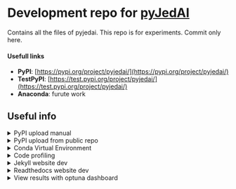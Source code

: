 # Development repo for [pyJedAI](https://github.com/Nikoletos-K/pyJedAI)
Contains all the files of pyjedai. This repo is for experiments. Commit only here.

#### Usefull links
- __PyPI__: [https://pypi.org/project/pyjedai/](https://pypi.org/project/pyjedai/)
- __TestPyPI__: [https://test.pypi.org/project/pyjedai/](https://test.pypi.org/project/pyjedai/)
- __Anaconda__: furute work

## Useful info

<details>
<summary>PyPI upload manual</summary>

1. Move all new files (production repo `/tests/*` and `/pyjedai/*`) to the `/pyJedAI-Dev/pypi/pyjedai/.`
2. Go to `/pyJedAI-Dev/pypi/pyjedai/.` folder and run:
      ```
      py -m build
      twine upload -u Nikoletos-K -p pyjedai2022 -r pypi .\dist\* --config-file ..\.pypirc --verbose
      ```
   where dist is the directory with the files that will be uploaded.
3. If everything is ok, test ```pip install pyjedai```.
4. Pypi token "github-automation"
   ```
   pypi-AgEIcHlwaS5vcmcCJDQxYmFlNTQwLTA2NDgtNDViNi1hZmIxLTM1YmI0YmI1OTM2NgACD1sxLFsicHlqZWRhaSJdXQACLFsyLFsiNTYwNTZkZjctM2QwNS00ZWQ5LWFkOWYtMzE4N2NjYzNjN2IwIl1dAAAGIJfnzGM5PO9O1AkGkKzt7o4Qnt66oTEuNX8k2A47Qb1i
   ```
   
[Link to instructions](https://packaging.python.org/en/latest/tutorials/packaging-projects/)

</details>

<details>
<summary>PyPI upload from public repo </summary>

</details>

<details>
<summary>Conda Virtual Environment</summary>

1. Create env: `conda create --name {env_name} {python==3.7.5}`
2. Activate env: `conda activate {env_name}`
3. Disable env: `conda deactivate`
3. Install all dependencies: `pip install -r requirements.txt`
4. List of packages in current env: `conda list`
5. Delete env: `conda env remove -n env_name`

[Link to instructions](https://www.machinelearningplus.com/deployment/conda-create-environment-and-everything-you-need-to-know-to-manage-conda-virtual-environment/)

</details>

<details>
<summary>Code profiling</summary>

1. Run with profiler: `python -m cProfile _profiling.py`
2. Save stats: `python -m cProfile -o _profiling.stats _profiling.py`
3. View stats: `python -m pstats _profiling.stats`

[Link to instructions](https://machinelearningmastery.com/profiling-python-code/)

</details>

<details>
<summary>Jekyll website dev</summary>

If first time, install Ruby and after run ```gem install jekyll bundler```

For local deployment and testing:

1. ```cd /webpage```
2.  ```bundle exec jekyll serve```, if fails run ```bundle add webrick```
3. Open localhost:4000


</details>

<details>
<summary>Readthedocs website dev</summary>
Link: https://pyjedai.rtfd.io

For local deployment and testing:

1. Go to pyJedAI public repo
3. Run ```jupyter-book build docs/ ```
4. Open index.html to a browser

</details>

<details>
<summary>View results with optuna dashboard</summary>

1. Go to pyJedAI public repo
2. ```pip install optuna-dashboard ```
3. ```optuna-dashboard sqlite:///pyjedai.db``` , at the dir containing pyjedai.db file

</details>




